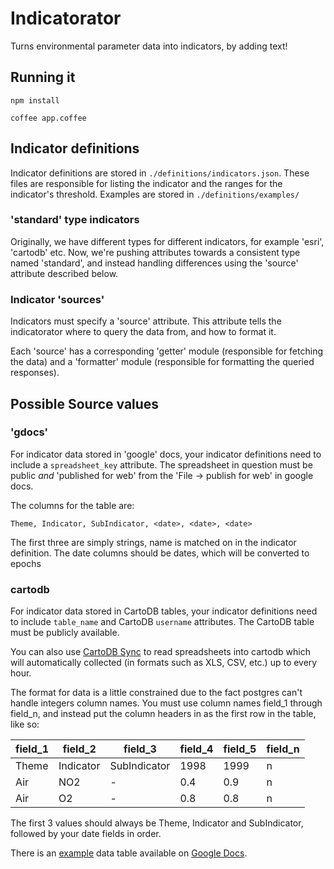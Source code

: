 Indicatorator
=================

Turns environmental parameter data into indicators, by adding text! 

## Running it

`npm install`

`coffee app.coffee`

## Indicator definitions

Indicator definitions are stored in `./definitions/indicators.json`. These
files are responsible for listing the indicator and the ranges for the
indicator's threshold. Examples are stored in `./definitions/examples/`

### 'standard' type indicators
Originally, we have different types for different indicators, for
example 'esri', 'cartodb' etc. Now, we're pushing attributes towards a
consistent type named 'standard', and instead handling differences using
the 'source' attribute described below.

### Indicator 'sources'
Indicators must specify a 'source' attribute. This attribute tells the
indicatorator where to query the data from, and how to format it.

Each 'source' has a corresponding 'getter' module (responsible for
fetching the data) and a 'formatter' module (responsible for formatting
the queried responses).

## Possible Source values

### 'gdocs'

For indicator data stored in 'google' docs, your indicator definitions need to
include a `spreadsheet_key` attribute. The spreadsheet in question must be
public *and* 'published for web' from the 'File -> publish for web' in google
docs.

The columns for the table are:

    Theme, Indicator, SubIndicator, <date>, <date>, <date>

The first three are simply strings, name is matched on in the indicator
definition. The date columns should be dates, which will be converted to epochs

### cartodb

For indicator data stored in CartoDB tables, your indicator definitions
need to include `table_name` and CartoDB `username` attributes. The
CartoDB table must be publicly available.

You can also use [CartoDB
Sync](http://blog.cartodb.com/post/65639747344/synced-tables-create-real-time-maps-from-data-anywhere)
to read spreadsheets into cartodb which will automatically collected (in formats such as XLS, CSV,
etc.) up to every hour.

The format for data is a little constrained due to the fact postgres can't
handle integers column names. You must use column names field_1 through field_n,
and instead put the column headers in as the first row in the table, like so:

field_1 | field_2   | field_3      | field_4 | field_5 | field_n
------- | --------- | ------------ | ------- | ------- | -------
Theme   | Indicator | SubIndicator | 1998    | 1999    | n
Air     | NO2       | -            | 0.4     | 0.9     | n
Air     | O2        | -            | 0.8     | 0.8     | n

The first 3 values should always be Theme, Indicator and SubIndicator, followed
by your date fields in order.

There is an
[example](https://docs.google.com/spreadsheet/ccc?key=0Aum2hJfH1Ze0dGtybGNCeUdTNFk1YWozUlJ1Vm5SQlE&usp=drive_web#gid=0)
data table available on [Google
Docs](https://docs.google.com/spreadsheet/ccc?key=0Aum2hJfH1Ze0dGtybGNCeUdTNFk1YWozUlJ1Vm5SQlE&usp=drive_web#gid=0).

